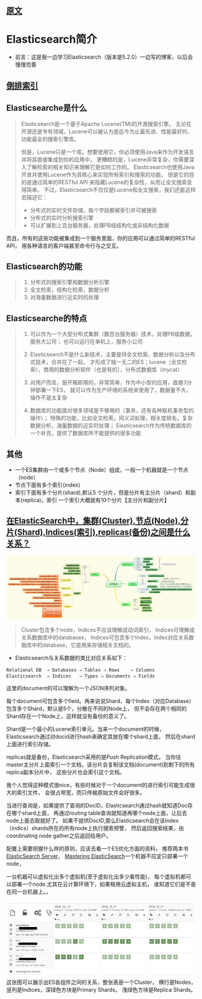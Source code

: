 
## [原文](https://www.jianshu.com/p/93d3487dc3ff)

# Elasticsearch简介

- 前言：这是我一边学习Elasticsearch（版本是5.2.0）一边写的博客，以后会慢慢完善

## [倒排索引](../倒排索引.md)


## Elasticsearche是什么

> Elasticsearch是一个基于Apache Lucene(TM)的开源搜索引擎。
无论在开源还是专有领域，Lucene可以被认为是迄今为止最先进、性能最好的、功能最全的搜索引擎库。
>
>  但是，Lucene只是一个库。想要使用它，你必须使用Java来作为开发语言并将其直接集成到你的应用中，
更糟糕的是，Lucene非常复杂，你需要深入了解检索的相关知识来理解它是如何工作的。
  Elasticsearch也使用Java开发并使用Lucene作为其核心来实现所有索引和搜索的功能，
  但是它的目的是通过简单的RESTful API
  来隐藏Lucene的复杂性，从而让全文搜索变得简单。
  不过，Elasticsearch不仅仅是Lucene和全文搜索，我们还能这样去描述它：
>  
> -  分布式的实时文件存储，每个字段都被索引并可被搜索
> -  分布式的实时分析搜索引擎
> -  可以扩展到上百台服务器，处理PB级结构化或非结构化数据
  
而且，所有的这些功能被集成到一个服务里面，你的应用可以通过简单的RESTful API，
用各种语言的客户端甚至命令行与之交互。

## Elasticsearch的功能

> 1. 分布式的搜索引擎和数据分析引擎
> 2. 全文检索，结构化检索，数据分析
> 3. 对海量数据进行近实时的处理 


## Elasticsearche的特点

> 1. 可以作为一个大型分布式集群（数百台服务器）技术，处理PB级数据，服务大公司；
也可以运行在单机上，服务小公司
>
> 2. Elasticsearch不是什么新技术，主要是将全文检索、数据分析以及分布式技术，合并在了一起，
才形成了独一无二的ES；lucene（全文检索），商用的数据分析软件（也是有的），分布式数据库（mycat）
> 
> 3. 对用户而言，是开箱即用的，非常简单，作为中小型的应用，直接3分钟部署一下ES，
就可以作为生产环境的系统来使用了，数据量不大，操作不是太复杂
>
> 4. 数据库的功能面对很多领域是不够用的（事务，还有各种联机事务型的操作）；
特殊的功能，比如全文检索，同义词处理，相关度排名，复杂数据分析，海量数据的近实时处理；
Elasticsearch作为传统数据库的一个补充，提供了数据库所不能提供的很多功能



 ## 其他
 
 - 一个ES集群由一个或多个节点（Node）组成，一般一个机器就是一个节点（node）
 -  节点下面有多个索引(index)
 -  索引下面有多个分片(shard),默认5 个分片，但是分片有主分片（shard）和副本(replica)，索引 一个索引大概就有10个分片【主分片和副分片】
 
 
 ## [在ElasticSearch中，集群(Cluster),节点(Node),分片(Shard),Indices(索引),replicas(备份)之间是什么关系？](https://www.zhihu.com/question/26446020)
 
![](../images/Elasticsearch/es-flow.jpg)
 
> Cluster包含多个node，Indices不应该理解成动词索引，
 Indices可理解成关系数据库中的databases，
 Indices可包含多个Index，Index对应关系数据库中的database，它是用来存储相关文档的。
 
- Elasticsearch与关系数据的类比对应关系如下：
 ```
 Relational DB  ⇒ Databases ⇒ Tables ⇒ Rows    ⇒ Columns
 Elasticsearch  ⇒ Indices   ⇒ Types ⇒ Documents ⇒ Fields
 ```
 这里的document的可以理解为一个JSON序列对象。
 
 每个document可包含多个field。再来说说Shard，每个Index（对应Database）包含多个Shard，默认是5个，分散在不同的Node上，
 但不会存在两个相同的Shard存在一个Node上，这样就没有备份的意义了。
 
 Shard是一个最小的Lucene索引单元。当来一个document的时候，Elasticsearch通过对docid进行hash来确定其放在哪个shard上面，
 然后在shard上面进行索引存储。
 
 replicas就是备份，Elasticsearch采用的是Push Replication模式，
 当你往 master主分片上面索引一个文档，该分片会复制该文档(document)到剩下的所有 replica副本分片中，
 这些分片也会索引这个文档。
 
 我个人觉得这种模式很nice，有些时候对于一个document的进行索引可能生成很大的索引文件，
 会很占带宽，而只传输原始文件会好很多。
 
 当进行查询是，如果提供了查询的DocID，Elasticsearch通过hash就知道Doc存在哪个shard上面，
 再通过routing table查询就知道再哪个node上面，让后去node上面去取就好了。
 如果不提供DocID,那么Elasticsearch会在该Index（indics）shards所在的所有node上执行搜索预警，
 然后返回搜索结果，由coordinating node gather之后返回给用户。
 
 配置上需要把握什么样的原则，应该去看一个ES优化方面的资料，
 推荐两本书[ElasticSearch Server](https://book.douban.com/subject/21363179/)，
 [Mastering ElasticSearch](https://book.douban.com/subject/25848178/)一个机器不应定只部署一个node，
 
 一台机器可以虚拟化出多个虚拟机(至于虚拟化出多少看性能)，
 每个虚拟机都可以部署一个node.尤其在云计算环境下，如果租用云虚拟主机，
 谁知道它们是不是在同一台机器上。。


![](../images/Elasticsearch/es-cluster.jpg)
这张图可以展示出ES各组件之间的关系，整张表是一个Cluster，
横行是Nodes，竖列是Indices，深绿色方块是Primary Shards，
浅绿色方块是Replica Shards。






 
